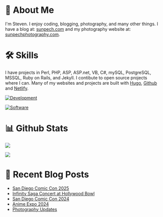 # 👋 About Me

I'm Steven. I enjoy coding, blogging, photography, and many other things. I have a blog at: [sunpech.com](https://sunpech.com) and my photography website at: [sunpechphotography.com](https://sunpechphotography.com).

# 🛠️ Skills

I have projects in Perl, PHP, ASP, ASP.net, VB, C#, mySQL, PostgreSQL, MSSQL, Ruby on Rails, and Jekyll. I contibute to open source projects where I can. Many of my websites and projects are built with [Hugo](https://gohugo.io/), [Github](https://github.com) and [Netlify](https://www.netlify.com/).

[![Development](https://skillicons.dev/icons?i=bootstrap,cs,css,dotnet,git,go,html,md,mysql,perl,postgres,ps,php,rails,ruby)](https://skillicons.dev)

[![Software](https://skillicons.dev/icons?i=apple,bitbucket,discord,github,linux,netlify,ubuntu,visualstudio,vscode,windows)](https://skillicons.dev)

# 📊 Github Stats

![](http://github-profile-summary-cards.vercel.app/api/cards/stats?username=sunpech&theme=transparent)

![](http://github-profile-summary-cards.vercel.app/api/cards/profile-details?username=sunpech&theme=transparent)

# 📰 Recent Blog Posts
<!-- BLOG-POST-LIST:START -->
- [San Diego Comic Con 2025](https://sunpech.com/2025/08/san-diego-comic-con-2025/?utm_source=atom_feed)
- [Infinity Saga Concert at Hollywood Bowl](https://sunpech.com/2024/09/infinity-saga-concert-at-hollywood-bowl/?utm_source=atom_feed)
- [San Diego Comic Con 2024](https://sunpech.com/2024/08/san-diego-comic-con-2024/?utm_source=atom_feed)
- [Anime Expo 2024](https://sunpech.com/2024/08/anime-expo-2024/?utm_source=atom_feed)
- [Photography Updates](https://sunpech.com/2023/11/photography-updates/?utm_source=atom_feed)
<!-- BLOG-POST-LIST:END -->

<!--
**sunpech/sunpech** is a ✨ _special_ ✨ repository because its `README.md` (this file) appears on your GitHub profile.

Here are some ideas to get you started:

- 🔭 I’m currently working on ...
- 🌱 I’m currently learning ...
- 👯 I’m looking to collaborate on ...
- 🤔 I’m looking for help with ...
- 💬 Ask me about ...
- 📫 How to reach me: ...
- 😄 Pronouns: ...
- ⚡ Fun fact: ...
-->

